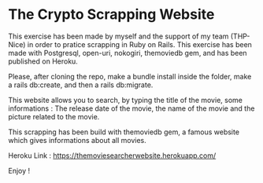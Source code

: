 # The Crypto Scrapping Website

This exercise has been made by myself and the support of my team (THP-Nice) in order to pratice scrapping in Ruby on Rails. 
This exercise has been made with Postgresql, open-uri, nokogiri, themoviedb gem, and has been published on Heroku.

Please, after cloning the repo, make a bundle install inside the folder, make a rails db:create, and then a rails db:migrate.

This website allows you to search, by typing the title of the movie, some informations : The release date of the movie, the name of the movie and the picture related to the movie.

This scrapping has been build with themoviedb gem, a famous website which gives informations about all movies.

Heroku Link : https://themoviesearcherwebsite.herokuapp.com/

Enjoy !

